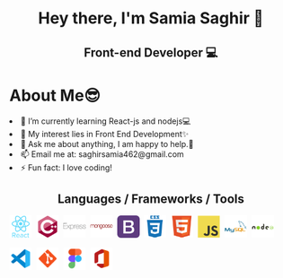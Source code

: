 <div align="center">
<h1>Hey there, I'm Samia Saghir 👋</h1>
</div
<div >
<h2 align="center">Front-end Developer 💻  </h2>

<div>
<h1>About Me😎</h1>

<li>🌱 I’m currently learning React-js and nodejs💻</li>
<li>🤔 My interest lies in Front End Development✨</li>
<li>💬 Ask me about anything, I am happy to help.🤗</li>
<li>📫 Email me at: saghirsamia462@gmail.com</li>
<li>⚡ Fun fact: I love coding!</li>

</div>
<h2 align="center">Languages / Frameworks / Tools</h2>


<div>
  
  <img src="https://github.com/devicons/devicon/blob/master/icons/react/react-original-wordmark.svg" title="React" alt="React" width="40" height="40"/>&nbsp;
 <img src="https://github.com/SushantPatial/SushantPatial/blob/main/assets/images/icons/C++Alt.png" title="React" alt="c++" width="40" height="40"/>&nbsp;
<img src="https://github.com/SushantPatial/SushantPatial/blob/main/assets/images/icons/Express.png" title="expres" alt="expree" width="40" height="40"/>&nbsp;
<img src="https://github.com/SushantPatial/SushantPatial/blob/main/assets/images/icons/Mongoose.png" title="React" alt="moongoose" width="40" height="40"/>&nbsp;
<img src="https://github.com/SushantPatial/SushantPatial/blob/main/assets/images/icons/Bootstrap.png" title="Bootstrap" alt="Bootstrap" width="40" height="40"/>&nbsp;
  <img src="https://github.com/devicons/devicon/blob/master/icons/css3/css3-plain-wordmark.svg"  title="CSS3" alt="CSS" width="40" height="40"/>&nbsp;
  <img src="https://github.com/devicons/devicon/blob/master/icons/html5/html5-original.svg" title="HTML5" alt="HTML" width="40" height="40"/>&nbsp;
  <img src="https://github.com/devicons/devicon/blob/master/icons/javascript/javascript-original.svg" title="JavaScript" alt="JavaScript" width="40" height="40"/>&nbsp;
  <img src="https://github.com/devicons/devicon/blob/master/icons/mysql/mysql-original-wordmark.svg" title="MySQL"  alt="MySQL" width="40" height="40"/>&nbsp;
  <img src="https://github.com/devicons/devicon/blob/master/icons/nodejs/nodejs-original-wordmark.svg" title="NodeJS" alt="NodeJS" width="40" height="40"/>&nbsp;
  
  
   <img src="https://github.com/SushantPatial/SushantPatial/blob/main/assets/images/icons/VS.png"  width="40" height="40"/>&nbsp;
    <img src="https://github.com/SushantPatial/SushantPatial/blob/main/assets/images/icons/Git.png"  width="40" height="40"/>&nbsp;
     <img src="https://github.com/SushantPatial/SushantPatial/blob/main/assets/images/icons/Figma.png"  width="40" height="40"/>&nbsp;
      <img src="https://github.com/SushantPatial/SushantPatial/blob/main/assets/images/icons/Office.png"  width="40" height="40"/>&nbsp;
       
  

